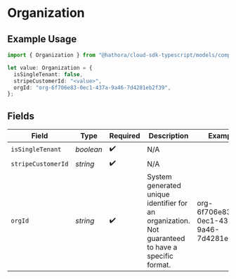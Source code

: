 # Organization

## Example Usage

```typescript
import { Organization } from "@hathora/cloud-sdk-typescript/models/components";

let value: Organization = {
  isSingleTenant: false,
  stripeCustomerId: "<value>",
  orgId: "org-6f706e83-0ec1-437a-9a46-7d4281eb2f39",
};
```

## Fields

| Field                                                                                             | Type                                                                                              | Required                                                                                          | Description                                                                                       | Example                                                                                           |
| ------------------------------------------------------------------------------------------------- | ------------------------------------------------------------------------------------------------- | ------------------------------------------------------------------------------------------------- | ------------------------------------------------------------------------------------------------- | ------------------------------------------------------------------------------------------------- |
| `isSingleTenant`                                                                                  | *boolean*                                                                                         | :heavy_check_mark:                                                                                | N/A                                                                                               |                                                                                                   |
| `stripeCustomerId`                                                                                | *string*                                                                                          | :heavy_check_mark:                                                                                | N/A                                                                                               |                                                                                                   |
| `orgId`                                                                                           | *string*                                                                                          | :heavy_check_mark:                                                                                | System generated unique identifier for an organization. Not guaranteed to have a specific format. | org-6f706e83-0ec1-437a-9a46-7d4281eb2f39                                                          |